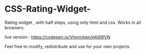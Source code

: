 # CSS-Rating-Widget-

Rating widget , with half steps, using only html and css. Works in all browsers.


live version : https://codepen.io/Vinnn/pen/eKdWVN 

Feel free to modify, redistribute and use for your own projects.
